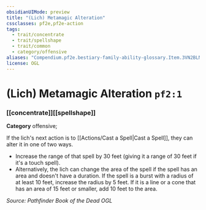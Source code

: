 ```yaml
---
obsidianUIMode: preview
title: "(Lich) Metamagic Alteration"
cssclasses: pf2e,pf2e-action
tags:
  - trait/concentrate
  - trait/spellshape
  - trait/common
  - category/offensive
aliases: "Compendium.pf2e.bestiary-family-ability-glossary.Item.3VN2BLNE5zakeDCM"
license: OGL
---
```

# (Lich) Metamagic Alteration `pf2:1`

### [[concentrate]][[spellshape]]

**Category** offensive; 




If the lich's next action is to [[Actions/Cast a Spell|Cast a Spell]], they can alter it in one of two ways.

*   Increase the range of that spell by 30 feet (giving it a range of 30 feet if it's a touch spell).
*   Alternatively, the lich can change the area of the spell if the spell has an area and doesn't have a duration. If the spell is a burst with a radius of at least 10 feet, increase the radius by 5 feet. If it is a line or a cone that has an area of 15 feet or smaller, add 10 feet to the area.

*Source: Pathfinder Book of the Dead*
*OGL*